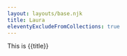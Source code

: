 ```yaml
---
layout: layouts/base.njk
title: Laura
eleventyExcludeFromCollections: true
---
```


This is {{title}}